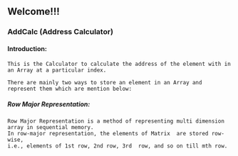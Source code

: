 ## Welcome!!!
### AddCalc (Address Calculator)
#### Introduction:
```
This is the Calculator to calculate the address of the element with in an Array at a particular index.

There are mainly two ways to store an element in an Array and represent them which are mention below:
```
##### Row Major Representation:
```
Row Major Representation is a method of representing multi dimension array in sequential memory.
In row-major representation, the elements of Matrix  are stored row-wise,
i.e., elements of 1st row, 2nd row, 3rd  row, and so on till mth row.
```

